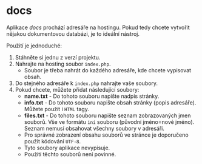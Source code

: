 # docs

Aplikace *docs* prochází adresáře na hostingu. Pokud tedy chcete vytvořit nějakou dokumentovou databázi, je to ideální nástroj.

Použití je jednoduché:
1. Stáhněte si jednu z verzí projektu.
2. Nahrajte na hosting soubor `index.php`.
	- Soubor je třeba nahrát do každého adresáře, kde chcete vypisovat obsah.
3. Do stejného adresáře k `index.php` nahrajte vaše soubory.
4. Pokud chcete, můžete přidat následující soubory:
    - **name.txt** - Do tohoto souboru napište nadpis stránky.
    - **info.txt** - Do tohoto souboru napište obsah stránky (popis adresáře). Můžete použít i `HTML` tagy.
    - **files.txt** - Do tohoto souboru napište seznam zobrazovaných jmen souborů. Vše ve formátu `ini` souboru (původní jméno=nové jméno). Seznam nemusí obsahovat všechny soubory v adresáři.
    - Pro správné zobrazení obsahu souborů ve stránce je doporučeno použít kódování `UTF-8`.
    - Tyto soubory aplikace nevypisuje.
    - Použití těchto souborů není povinné.
